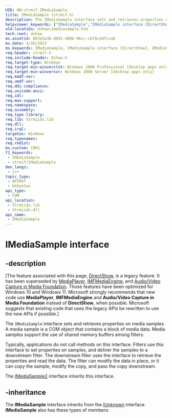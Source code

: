 ```yaml
---
UID: NN:strmif.IMediaSample
title: IMediaSample (strmif.h)
description: The IMediaSample interface sets and retrieves properties on media samples.
helpviewer_keywords: ["IMediaSample","IMediaSample interface [DirectShow]","IMediaSample interface [DirectShow]","described","IMediaSampleInterface","dshow.imediasample","strmif/IMediaSample"]
old-location: dshow\imediasample.htm
tech.root: dshow
ms.assetid: 883e5e3b-db91-4806-96cc-c6f8cddfcca6
ms.date: 4/26/2023
ms.keywords: IMediaSample, IMediaSample interface [DirectShow], IMediaSample interface [DirectShow],described, IMediaSampleInterface, dshow.imediasample, strmif/IMediaSample
req.header: strmif.h
req.include-header: Dshow.h
req.target-type: Windows
req.target-min-winverclnt: Windows 2000 Professional [desktop apps only]
req.target-min-winversvr: Windows 2000 Server [desktop apps only]
req.kmdf-ver: 
req.umdf-ver: 
req.ddi-compliance: 
req.unicode-ansi: 
req.idl: 
req.max-support: 
req.namespace: 
req.assembly: 
req.type-library: 
req.lib: Strmiids.lib
req.dll: 
req.irql: 
targetos: Windows
req.typenames: 
req.redist: 
ms.custom: 19H1
f1_keywords:
 - IMediaSample
 - strmif/IMediaSample
dev_langs:
 - c++
topic_type:
 - APIRef
 - kbSyntax
api_type:
 - COM
api_location:
 - Strmiids.lib
 - Strmiids.dll
api_name:
 - IMediaSample
---
```


# IMediaSample interface


## -description

\[The feature associated with this page, [DirectShow](/windows/win32/directshow/directshow), is a legacy feature. It has been superseded by [MediaPlayer](/uwp/api/Windows.Media.Playback.MediaPlayer), [IMFMediaEngine](/windows/win32/api/mfmediaengine/nn-mfmediaengine-imfmediaengine), and [Audio/Video Capture in Media Foundation](windows/win32/medfound/audio-video-capture-in-media-foundation). Those features have been optimized for Windows 10 and Windows 11. Microsoft strongly recommends that new code use **MediaPlayer**, **IMFMediaEngine** and **Audio/Video Capture in Media Foundation** instead of **DirectShow**, when possible. Microsoft suggests that existing code that uses the legacy APIs be rewritten to use the new APIs if possible.\]

The <code>IMediaSample</code> interface sets and retrieves properties on media samples. A media sample is a COM object that contains a block of media data. Media samples support the use of shared memory buffers among filters.

Typically, applications do not call methods on this interface. Filters use this interface to set properties on samples, and deliver the samples to a downstream filter. The downstream filter uses the interface to retrieve the properties and read the data. The filter can modify the data in place, or it can copy the sample, modify the copy, and pass the copy downstream.

The <a href="/windows/desktop/api/strmif/nn-strmif-imediasample2">IMediaSample2</a> interface inherits this interface.

## -inheritance

The <b>IMediaSample</b> interface inherits from the <a href="/windows/desktop/api/unknwn/nn-unknwn-iunknown">IUnknown</a> interface. <b>IMediaSample</b> also has these types of members:

